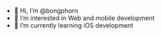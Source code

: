 - 👋 Hi, I’m @bongphorn
- 👀 I’m interested in Web and mobile development
- 🌱 I’m currently learning iOS development
